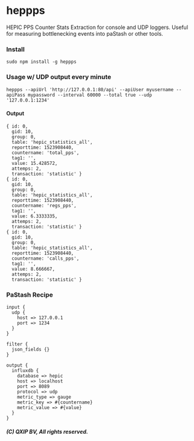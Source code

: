 # heppps
HEPIC PPS Counter Stats Extraction for console and UDP loggers. Useful for measuring bottlenecking events into paStash or other tools.

### Install
```
sudo npm install -g heppps
```
### Usage w/ UDP output every minute
```
heppps --apiUrl 'http://127.0.0.1:80/api' --apiUser myusername --apiPass mypassword --interval 60000 --total true --udp '127.0.0.1:1234'
```
#### Output
```
{ id: 0,
  gid: 10,
  group: 0,
  table: 'hepic_statistics_all',
  reporttime: 1523908440,
  countername: 'total_pps',
  tag1: '',
  value: 15.428572,
  attemps: 2,
  transaction: 'statistic' }
{ id: 0,
  gid: 10,
  group: 0,
  table: 'hepic_statistics_all',
  reporttime: 1523908440,
  countername: 'regs_pps',
  tag1: '',
  value: 6.3333335,
  attemps: 2,
  transaction: 'statistic' }
{ id: 0,
  gid: 10,
  group: 0,
  table: 'hepic_statistics_all',
  reporttime: 1523908440,
  countername: 'calls_pps',
  tag1: '',
  value: 8.666667,
  attemps: 2,
  transaction: 'statistic' }
```
### PaStash Recipe
```
input {
  udp {
    host => 127.0.0.1
    port => 1234
  }
}

filter {
  json_fields {}
}

output {
  influxdb {
    database => hepic
    host => localhost
    port => 8089
    protocol => udp
    metric_type => gauge
    metric_key => #{countername}
    metric_value => #{value}
  }
}
```

##### (C) QXIP BV, All rights reserved.
